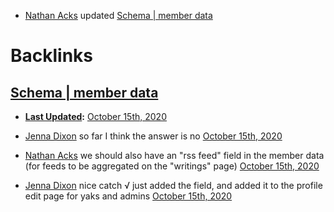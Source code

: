 - [Nathan Acks](<Nathan Acks.md>) updated [Schema | member data](<Schema | member data.md>)

# Backlinks
## [Schema | member data](<Schema | member data.md>)
- **[Last Updated](<Last Updated.md>):** [October 15th, 2020](<October 15th, 2020.md>)

- [Jenna Dixon](<Jenna Dixon.md>) so far I think the answer is no [October 15th, 2020](<October 15th, 2020.md>)

- [Nathan Acks](<Nathan Acks.md>) we should also have an "rss feed" field in the member data (for feeds to be aggregated on the "writings" page) [October 15th, 2020](<October 15th, 2020.md>)

- [Jenna Dixon](<Jenna Dixon.md>) nice catch √ just added the field, and added it to the profile edit page for yaks and admins [October 15th, 2020](<October 15th, 2020.md>)

